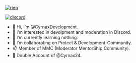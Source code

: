 <a href=""><img src="https://discord.c99.nl/widget/theme-3/629410780584083456.png" alt="rien"/></a>

[![discord](https://discord.com/api/guilds/670988997560107016/widget.png)](https://discord.gg/AaucX7B6xB)

- 👋 Hi, I’m @CyrnaxDevelopment.
- 👀 I’m interested in devolpment and moderation in Discord.
- 🌱 I’m currently learning nothing.
- 💞️ I’m collaborating on Protect & Development-Community.
- 📫 Member of MMC (Moderator MentorShip Community).
- 👀 Double Account of @Cyrnax24.
